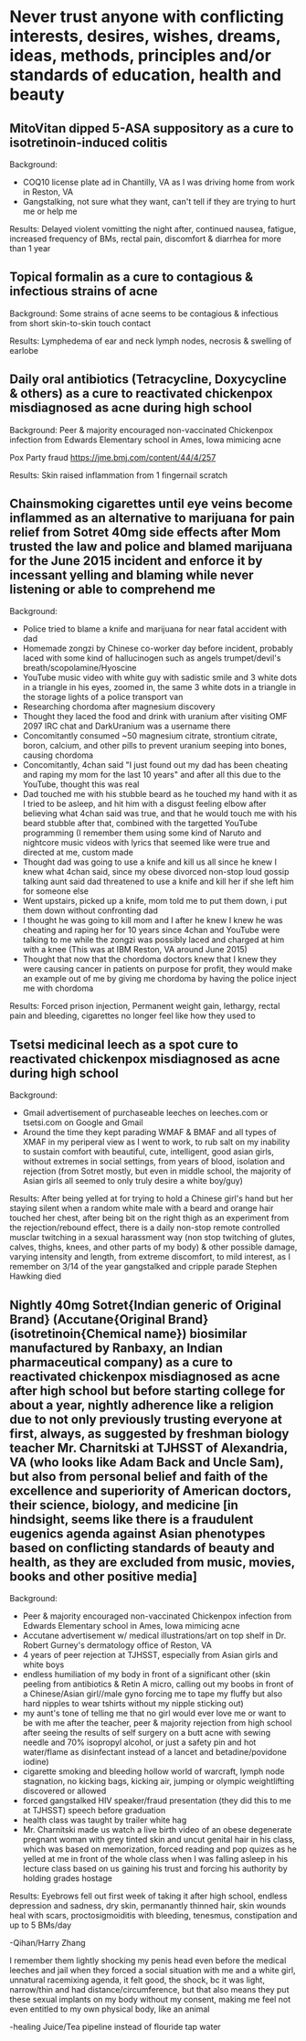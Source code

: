 # Never trust anyone with conflicting interests, desires, wishes, dreams, ideas, methods, principles and/or standards of education, health and beauty

## MitoVitan dipped 5-ASA suppository as a cure to isotretinoin-induced colitis
Background:
- COQ10 license plate ad in Chantilly, VA as I was driving home from work in Reston, VA
- Gangstalking, not sure what they want, can't tell if they are trying to hurt me or help me

Results: Delayed violent vomitting the night after, continued nausea, fatigue, increased frequency of BMs, rectal pain, discomfort & diarrhea for more than 1 year

## Topical formalin as a cure to contagious & infectious strains of acne
Background: Some strains of acne seems to be contagious & infectious from short skin-to-skin touch contact

Results: Lymphedema of ear and neck lymph nodes, necrosis & swelling of earlobe

## Daily oral antibiotics (Tetracycline, Doxycycline & others) as a cure to reactivated chickenpox misdiagnosed as acne during high school
Background: Peer & majority encouraged non-vaccinated Chickenpox infection from Edwards Elementary school in Ames, Iowa mimicing acne

Pox Party fraud https://jme.bmj.com/content/44/4/257

Results: Skin raised inflammation from 1 fingernail scratch 

## Chainsmoking cigarettes until eye veins become inflammed as an alternative to marijuana for pain relief from Sotret 40mg side effects after Mom trusted the law and police and blamed marijuana for the June 2015 incident and enforce it by incessant yelling and blaming while never listening or able to comprehend me
Background: 
- Police tried to blame a knife and marijuana for near fatal accident with dad
- Homemade zongzi by Chinese co-worker day before incident, probably laced with some kind of hallucinogen such as angels trumpet/devil's breath/scopolamine/Hyoscine
- YouTube music video with white guy with sadistic smile and 3 white dots in a triangle in his eyes, zoomed in, the same 3 white dots in a triangle in the storage lights of a police transport van
- Researching chordoma after magnesium discovery
- Thought they laced the food and drink with uranium after visiting OMF 2097 IRC chat and DarkUranium was a username there
- Concomitantly consumed ~50 magnesium citrate, strontium citrate, boron, calcium, and other pills to prevent uranium seeping into bones, causing chordoma
- Concomitantly, 4chan said "I just found out my dad has been cheating and raping my mom for the last 10 years" and after all this due to the YouTube, thought this was real
- Dad touched me with his stubble beard as he touched my hand with it as I tried to be asleep, and hit him with a disgust feeling elbow after believing what 4chan said was true, and that he would touch me with his beard stubble after that, combined with the targetted YouTube programming (I remember them using some kind of Naruto and nightcore music videos with lyrics that seemed like were true and directed at me, custom made
- Thought dad was going to use a knife and kill us all since he knew I knew what 4chan said, since my obese divorced non-stop loud gossip talking aunt said dad threatened to use a knife and kill her if she left him for someone else 
- Went upstairs, picked up a knife, mom told me to put them down, i put them down without confronting dad
- I thought he was going to kill mom and I after he knew I knew he was cheating and raping her for 10 years since 4chan and YouTube were talking to me while the zongzi was possibly laced and charged at him with a knee (This was at IBM Reston, VA around June 2015)
- Thought that now that the chordoma doctors knew that I knew they were causing cancer in patients on purpose for profit, they would make an example out of me by giving me chordoma by having the police inject me with chordoma

Results: Forced prison injection, Permanent weight gain, lethargy, rectal pain and bleeding, cigarettes no longer feel like how they used to

## Tsetsi medicinal leech as a spot cure to reactivated chickenpox misdiagnosed as acne during high school
Background: 
- Gmail advertisement of purchaseable leeches on leeches.com or tsetsi.com on Google and Gmail
- Around the time they kept parading WMAF & BMAF and all types of XMAF in my periperal view as I went to work, to rub salt on my inability to sustain comfort with beautiful, cute, intelligent, good asian girls, without extremes in social settings, from years of blood, isolation and rejection (from Sotret mostly, but even in middle school, the majority of Asian girls all seemed to only truly desire a white boy/guy)

Results: After being yelled at for trying to hold a Chinese girl's hand but her staying silent when a random white male with a beard and orange hair touched her chest, after being bit on the right thigh as an experiment from the rejection/rebound effect, there is a daily non-stop remote controlled musclar twitching in a sexual harassment way (non stop twitching of glutes, calves, thighs, knees, and other parts of my body) & other possible damage, varying intensity and length, from extreme discomfort, to mild interest, as I remember on 3/14 of the year gangstalked and cripple parade Stephen Hawking died

## Nightly 40mg Sotret{Indian generic of Original Brand} (Accutane{Original Brand} (isotretinoin{Chemical name}) biosimilar manufactured by Ranbaxy, an Indian pharmaceutical company) as a cure to reactivated chickenpox misdiagnosed as acne after high school but before starting college for about a year, nightly adherence like a religion due to not only previously trusting everyone at first, always, as suggested by freshman biology teacher Mr. Charnitski at TJHSST of Alexandria, VA (who looks like Adam Back and Uncle Sam), but also from personal belief and faith of the excellence and superiority of American doctors, their science, biology, and medicine [in hindsight, seems like there is a fraudulent eugenics agenda against Asian phenotypes based on conflicting standards of beauty and health, as they are excluded from music, movies, books and other positive media]
Background: 
- Peer & majority encouraged non-vaccinated Chickenpox infection from Edwards Elementary school in Ames, Iowa mimicing acne
- Accutane advertisement w/ medical illustrations/art on top shelf in Dr. Robert Gurney's dermatology office of Reston, VA
- 4 years of peer rejection at TJHSST, especially from Asian girls and white boys
- endless humiliation of my body in front of a significant other (skin peeling from antibiotics & Retin A micro, calling out my boobs in front of a Chinese/Asian girl//male gyno forcing me to tape my fluffy but also hard nipples to wear tshirts without my nipple sticking out)
- my aunt's tone of telling me that no girl would ever love me or want to be with me after the teacher, peer & majority rejection from high school after seeing the results of self surgery on a butt acne with sewing needle and 70% isopropyl alcohol, or just a safety pin and hot water/flame as disinfectant instead of a lancet and betadine/povidone iodine)
- cigarette smoking and bleeding hollow world of warcraft, lymph node stagnation, no kicking bags, kicking air, jumping or olympic weightlifting discovered or allowed
- forced gangstalked HIV speaker/fraud presentation (they did this to me at TJHSST) speech before graduation
- health class was taught by trailer white hag
- Mr. Charnitski made us watch a live birth video of an obese degenerate pregnant woman with grey tinted skin and uncut genital hair in his class, which was based on memorization, forced reading and pop quizes as he yelled at me in front of the whole class when I was falling asleep in his lecture class based on us gaining his trust and forcing his authority by holding grades hostage

Results: Eyebrows fell out first week of taking it after high school, endless depression and sadness, dry skin, permanantly thinned hair, skin wounds heal with scars, proctosigmoiditis with bleeding, tenesmus, constipation and up to 5 BMs/day


-Qihan/Harry Zhang

I remember them lightly shocking my penis head even before the medical leeches and jail when they forced a social situation with me and a white girl, unnatural racemixing agenda, it felt good, the shock, bc it was light, narrow/thin and had distance/circumference, but that also means they put these sexual implants on my body without my consent, making me feel not even entitled to my own physical body, like an animal

-healing Juice/Tea pipeline instead of flouride tap water

